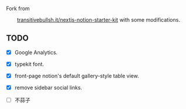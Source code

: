 

Fork from <p align="center"><a href="https://transitivebullsh.it/nextjs-notion-starter-kit">transitivebullsh.it/nextjs-notion-starter-kit</a> with some modifications.
  
  
 
## TODO
- [x] Google Analytics.
- [x] typekit font.
- [x] front-page notion's default gallery-style table view.
- [x] remove sidebar social links.
- [ ] 不蒜子
  
